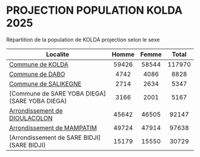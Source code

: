 # PROJECTION POPULATION KOLDA 2025
	
Répartition de la population de KOLDA projection selon le sexe
	
| Localite  | Homme | Femme | Total |
| --------- |:-----:|:-----:|:-----:|
| [Commune de KOLDA](KOLDA) | 59426 | 58544 | 117970 |
| [Commune de DABO](DABO) | 4742 | 4086 | 8828 |
| [Commune de SALIKEGNE](SALIKEGNE) | 2714 | 2634 | 5347 |
| [Commune de SARE YOBA DIEGA](SARE YOBA DIEGA) | 3166 | 2001 | 5167 |
| [Arrondissement de DIOULACOLON](DIOULACOLON) | 45642 | 46505 | 92147 |
| [Arrondissement de MAMPATIM](MAMPATIM) | 49724 | 47914 | 97638 |
| [Arrondissement de SARE BIDJI](SARE BIDJI) | 15179 | 15550 | 30729 |
